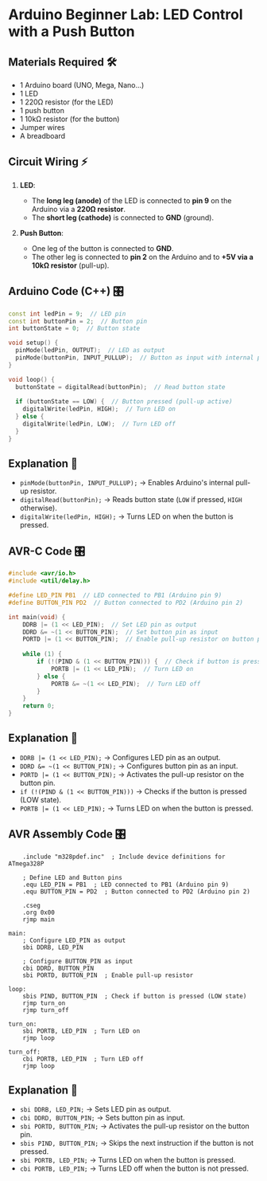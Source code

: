 # Arduino Beginner Lab: LED Control with a Push Button

## Materials Required 🛠️
- 1 Arduino board (UNO, Mega, Nano...)
- 1 LED
- 1 220Ω resistor (for the LED)
- 1 push button
- 1 10kΩ resistor (for the button)
- Jumper wires
- A breadboard

## Circuit Wiring ⚡

1. **LED**:
   - The **long leg (anode)** of the LED is connected to **pin 9** on the Arduino via a **220Ω resistor**.
   - The **short leg (cathode)** is connected to **GND** (ground).

2. **Push Button**:
   - One leg of the button is connected to **GND**.
   - The other leg is connected to **pin 2** on the Arduino and to **+5V via a 10kΩ resistor** (pull-up).

## Arduino Code (C++) 🎛️

```cpp
const int ledPin = 9;  // LED pin
const int buttonPin = 2;  // Button pin
int buttonState = 0;  // Button state

void setup() {
  pinMode(ledPin, OUTPUT);  // LED as output
  pinMode(buttonPin, INPUT_PULLUP);  // Button as input with internal pull-up
}

void loop() {
  buttonState = digitalRead(buttonPin);  // Read button state
  
  if (buttonState == LOW) {  // Button pressed (pull-up active)
    digitalWrite(ledPin, HIGH);  // Turn LED on
  } else {
    digitalWrite(ledPin, LOW);  // Turn LED off
  }
}
```

## Explanation 🧐
- `pinMode(buttonPin, INPUT_PULLUP);` → Enables Arduino's internal pull-up resistor.
- `digitalRead(buttonPin);` → Reads button state (`LOW` if pressed, `HIGH` otherwise).
- `digitalWrite(ledPin, HIGH);` → Turns LED on when the button is pressed.

## AVR-C Code 🎛️

```c
#include <avr/io.h>
#include <util/delay.h>

#define LED_PIN PB1  // LED connected to PB1 (Arduino pin 9)
#define BUTTON_PIN PD2  // Button connected to PD2 (Arduino pin 2)

int main(void) {
    DDRB |= (1 << LED_PIN);  // Set LED pin as output
    DDRD &= ~(1 << BUTTON_PIN);  // Set button pin as input
    PORTD |= (1 << BUTTON_PIN);  // Enable pull-up resistor on button pin
    
    while (1) {
        if (!(PIND & (1 << BUTTON_PIN))) {  // Check if button is pressed (LOW state)
            PORTB |= (1 << LED_PIN);  // Turn LED on
        } else {
            PORTB &= ~(1 << LED_PIN);  // Turn LED off
        }
    }
    return 0;
}
```

## Explanation 🧐
- `DDRB |= (1 << LED_PIN);` → Configures LED pin as an output.
- `DDRD &= ~(1 << BUTTON_PIN);` → Configures button pin as an input.
- `PORTD |= (1 << BUTTON_PIN);` → Activates the pull-up resistor on the button pin.
- `if (!(PIND & (1 << BUTTON_PIN)))` → Checks if the button is pressed (LOW state).
- `PORTB |= (1 << LED_PIN);` → Turns LED on when the button is pressed.

## AVR Assembly Code 🎛️

```assembly
    .include "m328pdef.inc"  ; Include device definitions for ATmega328P

    ; Define LED and Button pins
    .equ LED_PIN = PB1  ; LED connected to PB1 (Arduino pin 9)
    .equ BUTTON_PIN = PD2  ; Button connected to PD2 (Arduino pin 2)

    .cseg
    .org 0x00
    rjmp main

main:
    ; Configure LED_PIN as output
    sbi DDRB, LED_PIN
    
    ; Configure BUTTON_PIN as input
    cbi DDRD, BUTTON_PIN
    sbi PORTD, BUTTON_PIN  ; Enable pull-up resistor

loop:
    sbis PIND, BUTTON_PIN  ; Check if button is pressed (LOW state)
    rjmp turn_on
    rjmp turn_off

turn_on:
    sbi PORTB, LED_PIN  ; Turn LED on
    rjmp loop

turn_off:
    cbi PORTB, LED_PIN  ; Turn LED off
    rjmp loop
```

## Explanation 🧐
- `sbi DDRB, LED_PIN;` → Sets LED pin as output.
- `cbi DDRD, BUTTON_PIN;` → Sets button pin as input.
- `sbi PORTD, BUTTON_PIN;` → Activates the pull-up resistor on the button pin.
- `sbis PIND, BUTTON_PIN;` → Skips the next instruction if the button is not pressed.
- `sbi PORTB, LED_PIN;` → Turns LED on when the button is pressed.
- `cbi PORTB, LED_PIN;` → Turns LED off when the button is not pressed.

